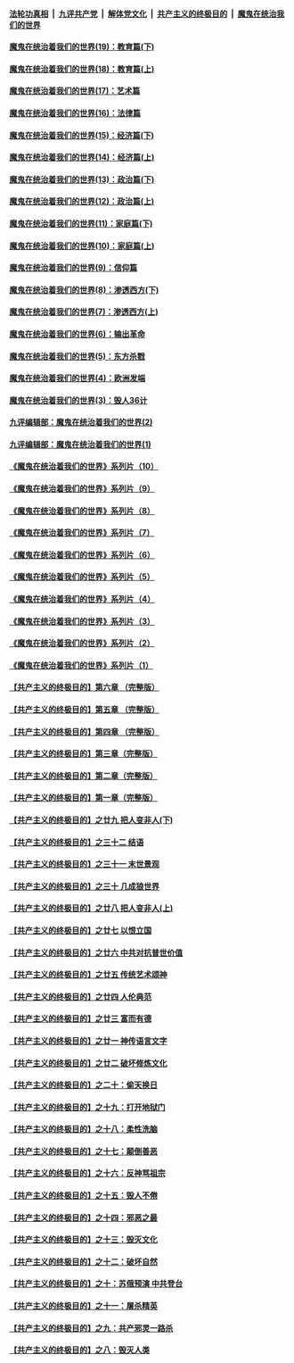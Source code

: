 ####  [法轮功真相](../../../../basic/blob/master/README.md?t=11030401) &nbsp;|&nbsp; [九评共产党](../../../../9ping.md/blob/master/README.md?t=11030401) &nbsp;|&nbsp; [解体党文化](../../../../jtdwh.md/blob/master/README.md?t=11030401)  &nbsp;|&nbsp; [共产主义的终极目的](../../../../gczydzjmd.md/blob/master/README.md?t=11030401) &nbsp;|&nbsp; [魔鬼在统治我们的世界](../../../../mgztzwmdsj.md/blob/master/README.md?t=11030401) 

#### [魔鬼在统治着我们的世界(19)：教育篇(下)](../pages/nsc422/n10564808.md?t=11030401) 

#### [魔鬼在统治着我们的世界(18)：教育篇(上)](../pages/nsc422/n10526970.md?t=11030401) 

#### [魔鬼在统治着我们的世界(17)：艺术篇](../pages/nsc422/n10499093.md?t=11030401) 

#### [魔鬼在统治着我们的世界(16)：法律篇](../pages/nsc422/n10485969.md?t=11030401) 

#### [魔鬼在统治着我们的世界(15)：经济篇(下)](../pages/nsc422/n10469975.md?t=11030401) 

#### [魔鬼在统治着我们的世界(14)：经济篇(上)](../pages/nsc422/n10457370.md?t=11030401) 

#### [魔鬼在统治着我们的世界(13)：政治篇(下)](../pages/nsc422/n10448270.md?t=11030401) 

#### [魔鬼在统治着我们的世界(12)：政治篇(上)](../pages/nsc422/n10444576.md?t=11030401) 

#### [魔鬼在统治着我们的世界(11)：家庭篇(下)](../pages/nsc422/n10440961.md?t=11030401) 

#### [魔鬼在统治着我们的世界(10)：家庭篇(上)](../pages/nsc422/n10435448.md?t=11030401) 

#### [魔鬼在统治着我们的世界(9)：信仰篇](../pages/nsc422/n10432159.md?t=11030401) 

#### [魔鬼在统治着我们的世界(8)：渗透西方(下)](../pages/nsc422/n10429603.md?t=11030401) 

#### [魔鬼在统治着我们的世界(7)：渗透西方(上)](../pages/nsc422/n10426013.md?t=11030401) 

#### [魔鬼在统治着我们的世界(6)：输出革命](../pages/nsc422/n10421536.md?t=11030401) 

#### [魔鬼在统治着我们的世界(5)：东方杀戮](../pages/nsc422/n10417707.md?t=11030401) 

#### [魔鬼在统治着我们的世界(4)：欧洲发端](../pages/nsc422/n10414890.md?t=11030401) 

#### [魔鬼在统治着我们的世界(3)：毁人36计](../pages/nsc422/n10411583.md?t=11030401) 

#### [九评编辑部：魔鬼在统治着我们的世界(2)](../pages/nsc422/n10410036.md?t=11030401) 

#### [九评编辑部：魔鬼在统治着我们的世界(1)](../pages/nsc422/n10406825.md?t=11030401) 

#### [《魔鬼在统治着我们的世界》系列片（10）](../pages/nsc422/n12292670.md?t=11030401) 

#### [《魔鬼在统治着我们的世界》系列片（9）](../pages/nsc422/n12290859.md?t=11030401) 

#### [《魔鬼在统治着我们的世界》系列片（8）](../pages/nsc422/n12287445.md?t=11030401) 

#### [《魔鬼在统治着我们的世界》系列片（7）](../pages/nsc422/n12283425.md?t=11030401) 

#### [《魔鬼在统治着我们的世界》系列片（6）](../pages/nsc422/n12282314.md?t=11030401) 

#### [《魔鬼在统治着我们的世界》系列片（5）](../pages/nsc422/n12281419.md?t=11030401) 

#### [《魔鬼在统治着我们的世界》系列片（4）](../pages/nsc422/n12274024.md?t=11030401) 

#### [《魔鬼在统治着我们的世界》系列片（3）](../pages/nsc422/n12271322.md?t=11030401) 

#### [《魔鬼在统治着我们的世界》系列片（2）](../pages/nsc422/n12269049.md?t=11030401) 

#### [《魔鬼在统治着我们的世界》系列片（1）](../pages/nsc422/n12267575.md?t=11030401) 

#### [【共产主义的终极目的】第六章 （完整版）](../pages/nsc422/n11428913.md?t=11030401) 

#### [【共产主义的终极目的】第五章 （完整版）](../pages/nsc422/n11428912.md?t=11030401) 

#### [【共产主义的终极目的】第四章 （完整版）](../pages/nsc422/n11428907.md?t=11030401) 

#### [【共产主义的终极目的】第三章（完整版）](../pages/nsc422/n11428848.md?t=11030401) 

#### [【共产主义的终极目的】第二章（完整版）](../pages/nsc422/n11428831.md?t=11030401) 

#### [【共产主义的终极目的】第一章（完整版）](../pages/nsc422/n11417651.md?t=11030401) 

#### [【共产主义的终极目的】之廿九 把人变非人(下)](../pages/nsc422/n11344140.md?t=11030401) 

#### [【共产主义的终极目的】之三十二 结语](../pages/nsc422/n11360535.md?t=11030401) 

#### [【共产主义的终极目的】之三十一 末世景观](../pages/nsc422/n11351129.md?t=11030401) 

#### [【共产主义的终极目的】之三十 几成狼世界](../pages/nsc422/n11348280.md?t=11030401) 

#### [【共产主义的终极目的】之廿八 把人变非人(上)](../pages/nsc422/n11340492.md?t=11030401) 

#### [【共产主义的终极目的】之廿七 以恨立国](../pages/nsc422/n11336944.md?t=11030401) 

#### [【共产主义的终极目的】之廿六 中共对抗普世价值](../pages/nsc422/n11324785.md?t=11030401) 

#### [【共产主义的终极目的】之廿五 传统艺术颂神](../pages/nsc422/n11296396.md?t=11030401) 

#### [【共产主义的终极目的】之廿四 人伦典范](../pages/nsc422/n11296397.md?t=11030401) 

#### [【共产主义的终极目的】之廿三 富而有德](../pages/nsc422/n11283598.md?t=11030401) 

#### [【共产主义的终极目的】之廿一 神传语言文字](../pages/nsc422/n11263265.md?t=11030401) 

#### [【共产主义的终极目的】之廿二 破坏修炼文化](../pages/nsc422/n11245728.md?t=11030401) 

#### [【共产主义的终极目的】之二十：偷天换日](../pages/nsc422/n11238846.md?t=11030401) 

#### [【共产主义的终极目的】之十九：打开地狱门](../pages/nsc422/n11206376.md?t=11030401) 

#### [【共产主义的终极目的】之十八：柔性洗脑](../pages/nsc422/n11199994.md?t=11030401) 

#### [【共产主义的终极目的】之十七：颠倒善恶](../pages/nsc422/n11179782.md?t=11030401) 

#### [【共产主义的终极目的】之十六：反神骂祖宗](../pages/nsc422/n11166798.md?t=11030401) 

#### [【共产主义的终极目的】之十五：毁人不倦](../pages/nsc422/n11166792.md?t=11030401) 

#### [【共产主义的终极目的】之十四：邪恶之最](../pages/nsc422/n11150249.md?t=11030401) 

#### [【共产主义的终极目的】之十三：毁灭文化](../pages/nsc422/n11135227.md?t=11030401) 

#### [【共产主义的终极目的】之十二：破坏自然](../pages/nsc422/n11135214.md?t=11030401) 

#### [【共产主义的终极目的】之十：苏俄预演 中共登台](../pages/nsc422/n11118424.md?t=11030401) 

#### [【共产主义的终极目的】之十一：屠杀精英](../pages/nsc422/n11118442.md?t=11030401) 

#### [【共产主义的终极目的】之九：共产邪灵一路杀](../pages/nsc422/n11114139.md?t=11030401) 

#### [【共产主义的终极目的】之八：毁灭人类](../pages/nsc422/n11108503.md?t=11030401) 

